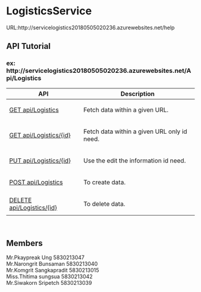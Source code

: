 <h1>LogisticsService</h1>
URL:http://servicelogistics20180505020236.azurewebsites.net/help<br/>
<h2 id="Logistics">API Tutorial</h2>
<h3>ex: http://servicelogistics20180505020236.azurewebsites.net/Api/Logistics</h3>
<table class="help-page-table">
    <thead>
        <tr><th>API</th><th>Description</th></tr>
    </thead>
    <tbody>
        <tr>
            <td class="api-name"><a href="/Help/Api/GET-api-Logistics">GET api/Logistics</a></td>
            <td class="api-documentation">
                <p>Fetch data within a given URL.</p>
            </td>
        </tr>
        <tr>
            <td class="api-name"><a href="/Help/Api/GET-api-Logistics-id">GET api/Logistics/{id}</a></td>
            <td class="api-documentation">
                <p>Fetch data within a given URL only id need.</p>
            </td>
        </tr>
        <tr>
            <td class="api-name"><a href="/Help/Api/PUT-api-Logistics-id">PUT api/Logistics/{id}</a></td>
            <td class="api-documentation">
                <p>Use the edit the information id need.</p>
            </td>
        </tr>
        <tr>
            <td class="api-name"><a href="/Help/Api/POST-api-Logistics">POST api/Logistics</a></td>
            <td class="api-documentation">
                <p>To create data.</p>
            </td>
        </tr>
        <tr>
            <td class="api-name"><a href="/Help/Api/DELETE-api-Logistics-id">DELETE api/Logistics/{id}</a></td>
            <td class="api-documentation">
                <p>To delete data.</p>
            </td>
        </tr>
    </tbody>
</table>

<br/>
<h2>Members</h2>
Mr.Pkaypreak Ung 5830213047</br> 
Mr.Narongrit Bunsaman 5830213040<br>
Mr.Komgrit Sangkapradit 5830213015<br> 
Miss.Thitima sungsua 5830213042</br>
Mr.Siwakorn Sripetch 5830213039
